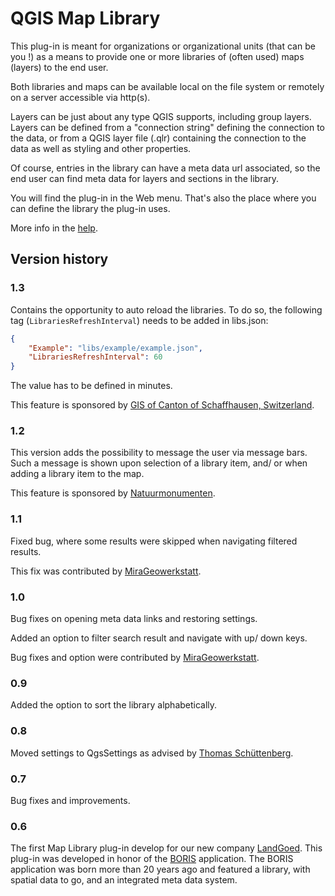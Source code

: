# QGIS Map Library #

This plug-in is meant for organizations or organizational units (that can be you !) as a means to provide one or more libraries of (often used) maps (layers) to the end user.

Both libraries and maps can be available local on the file system or remotely on a server accessible via http(s).

Layers can be just about any type QGIS supports, including group layers. Layers can be defined from a "connection string" defining the connection to the data, or from a QGIS layer file (.qlr) containing the connection to the data as well as styling and other properties.

Of course, entries in the library can have a meta data url associated, so the end user can find meta data for layers and sections in the library.

You will find the plug-in in the Web menu. That's also the place where you can define the library the plug-in uses.

More info in the [help](https://marcoduiker.github.io/QGIS_Map_library/help/build/html/index.html). 

## Version history

###  1.3

Contains the opportunity to auto reload the libraries. To do so, the following tag (`LibrariesRefreshInterval`) needs to be added in libs.json:

```json
{
    "Example": "libs/example/example.json",
    "LibrariesRefreshInterval": 60
}
```
The value has to be defined in minutes.

This feature is sponsored by [GIS of Canton of Schaffhausen, Switzerland](https://sh.ch/CMS/Webseite/Kanton-Schaffhausen/Beh-rde/Verwaltung/Volkswirtschaftsdepartement/Amt-f-r-Geoinformation-3854-DE.html). 

###  1.2

This version adds the possibility to message the user via message bars. Such a message is shown upon selection of a library item, and/ or when adding a library item to the map.

This feature is sponsored by [Natuurmonumenten](https://www.natuurmonumenten.nl/).

### 1.1

Fixed bug, where some results were skipped when navigating filtered results.

This fix was contributed by [MiraGeowerkstatt](https://github.com/MiraGeowerkstatt).

### 1.0

Bug fixes on opening meta data links and restoring settings.

Added an option to filter search result and navigate with up/ down keys. 

Bug fixes and option were contributed by [MiraGeowerkstatt](https://github.com/MiraGeowerkstatt).

### 0.9

Added the option to sort the library alphabetically.

### 0.8

Moved settings to QgsSettings as advised by [Thomas Schüttenberg](https://github.com/tschuettenberg).

### 0.7

Bug fixes and improvements.

### 0.6

The first Map Library plug-in develop for our new company [LandGoed](https://landgoed.it). This plug-in was developed in honor of the [BORIS](https://edepot.wur.nl/109167) application. The BORIS application was born more than 20 years ago and featured a library, with spatial data to go, and an integrated meta data system. 

